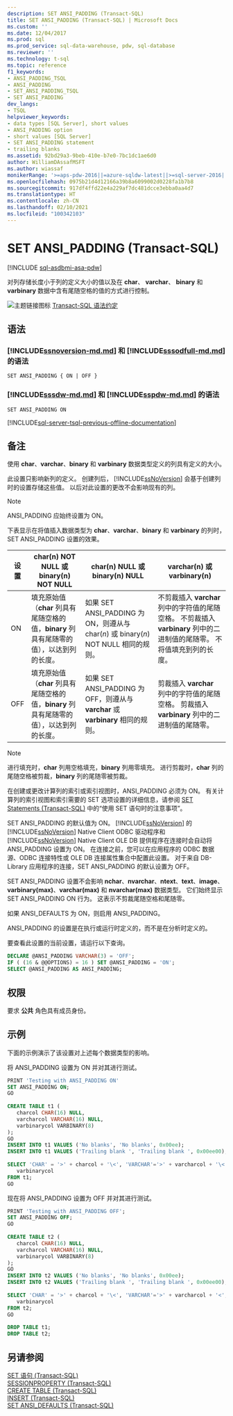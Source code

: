 ```yaml
---
description: SET ANSI_PADDING (Transact-SQL)
title: SET ANSI_PADDING (Transact-SQL) | Microsoft Docs
ms.custom: ''
ms.date: 12/04/2017
ms.prod: sql
ms.prod_service: sql-data-warehouse, pdw, sql-database
ms.reviewer: ''
ms.technology: t-sql
ms.topic: reference
f1_keywords:
- ANSI_PADDING_TSQL
- ANSI_PADDING
- SET_ANSI_PADDING_TSQL
- SET ANSI_PADDING
dev_langs:
- TSQL
helpviewer_keywords:
- data types [SQL Server], short values
- ANSI_PADDING option
- short values [SQL Server]
- SET ANSI_PADDING statement
- trailing blanks
ms.assetid: 92bd29a3-9beb-410e-b7e0-7bc1dc1ae6d0
author: WilliamDAssafMSFT
ms.author: wiassaf
monikerRange: '>=aps-pdw-2016||=azure-sqldw-latest||>=sql-server-2016||>=sql-server-linux-2017||=azuresqldb-mi-current'
ms.openlocfilehash: 0975b21d4d12166a39b8a6099002d0228fa1b7b8
ms.sourcegitcommit: 917df4ffd22e4a229af7dc481dcce3ebba0aa4d7
ms.translationtype: HT
ms.contentlocale: zh-CN
ms.lasthandoff: 02/10/2021
ms.locfileid: "100342103"
---
```

# <a name="set-ansi_padding-transact-sql"></a>SET ANSI_PADDING (Transact-SQL)
[!INCLUDE [sql-asdbmi-asa-pdw](../../includes/applies-to-version/sql-asdbmi-asa-pdw.md)]

  对列存储长度小于列的定义大小的值以及在 **char**、 **varchar**、 **binary** 和 **varbinary** 数据中含有尾随空格的值的方式进行控制。  
  
 ![主题链接图标](../../database-engine/configure-windows/media/topic-link.gif "“主题链接”图标") [Transact-SQL 语法约定](../../t-sql/language-elements/transact-sql-syntax-conventions-transact-sql.md)  
  
## <a name="syntax"></a>语法
 
### <a name="syntax-for-ssnoversion-mdmd-and-sssodfull-mdmd"></a>[!INCLUDE[ssnoversion-md.md](../../includes/ssnoversion-md.md)] 和 [!INCLUDE[sssodfull-md.md](../../includes/sssodfull-md.md)] 的语法 
```syntaxsql
SET ANSI_PADDING { ON | OFF }
```

### <a name="syntax-for-sssdw-mdmd-and-sspdw-mdmd"></a>[!INCLUDE[sssdw-md.md](../../includes/sssdw-md.md)] 和 [!INCLUDE[sspdw-md.md](../../includes/sspdw-md.md)] 的语法
```syntaxsql
SET ANSI_PADDING ON
```

[!INCLUDE[sql-server-tsql-previous-offline-documentation](../../includes/sql-server-tsql-previous-offline-documentation.md)]

## <a name="remarks"></a>备注
 使用 **char**、**varchar**、**binary** 和 **varbinary** 数据类型定义的列具有定义的大小。  
  
 此设置只影响新列的定义。 创建列后， [!INCLUDE[ssNoVersion](../../includes/ssnoversion-md.md)] 会基于创建列时的设置存储这些值。 以后对此设置的更改不会影响现有的列。  
  
> [!NOTE]  
> ANSI_PADDING 应始终设置为 ON。  
  
 下表显示在将值插入数据类型为 **char**、**varchar**、**binary** 和 **varbinary** 的列时，SET ANSI_PADDING 设置的效果。  
  
|设置|char(n) NOT NULL 或 binary(n) NOT NULL|char(n) NULL 或 binary(n) NULL|varchar(n) 或 varbinary(n)|  
|-------------|----------------------------------------------------|--------------------------------------------|----------------------------------------|  
|ON|填充原始值（**char** 列具有尾随空格的值，**binary** 列具有尾随零的值），以达到列的长度。|如果 SET ANSI_PADDING 为 ON，则遵从与 char(_n_) 或 binary(_n_) NOT NULL 相同的规则。|不剪裁插入 **varchar** 列中的字符值的尾随空格。 不剪裁插入 **varbinary** 列中的二进制值的尾随零。 不将值填充到列的长度。|  
|OFF|填充原始值（**char** 列具有尾随空格的值，**binary** 列具有尾随零的值），以达到列的长度。|如果 SET ANSI_PADDING 为 OFF，则遵从与 **varchar** 或 **varbinary** 相同的规则。|剪裁插入 **varchar** 列中的字符值的尾随空格。 剪裁插入 **varbinary** 列中的二进制值的尾随零。|  
  
> [!NOTE]  
> 进行填充时，**char** 列用空格填充，**binary** 列用零填充。 进行剪裁时，**char** 列的尾随空格被剪裁，**binary** 列的尾随零被剪裁。  
  
在创建或更改计算列的索引或索引视图时，ANSI_PADDING 必须为 ON。 有关计算列的索引视图和索引需要的 SET 选项设置的详细信息，请参阅 [SET Statements (Transact-SQL)](../../t-sql/statements/set-statements-transact-sql.md) 中的“使用 SET 语句时的注意事项”。  
  
SET ANSI_PADDING 的默认值为 ON。 [!INCLUDE[ssNoVersion](../../includes/ssnoversion-md.md)] 的 [!INCLUDE[ssNoVersion](../../includes/ssnoversion-md.md)] Native Client ODBC 驱动程序和 [!INCLUDE[ssNoVersion](../../includes/ssnoversion-md.md)] Native Client OLE DB 提供程序在连接时会自动将 ANSI_PADDING 设置为 ON。 在连接之前，您可以在应用程序的 ODBC 数据源、ODBC 连接特性或 OLE DB 连接属性集合中配置此设置。 对于来自 DB-Library 应用程序的连接，SET ANSI_PADDING 的默认设置为 OFF。  
  
 SET ANSI_PADDING 设置不会影响 **nchar**、**nvarchar**、**ntext**、**text**、**image**、**varbinary(max)**、**varchar(max)** 和 **nvarchar(max)** 数据类型。 它们始终显示 SET ANSI_PADDING ON 行为。 这表示不剪裁尾随空格和尾随零。  
  
如果 ANSI_DEFAULTS 为 ON，则启用 ANSI_PADDING。  
  
ANSI_PADDING 的设置是在执行或运行时定义的，而不是在分析时定义的。  
  
要查看此设置的当前设置，请运行以下查询。  
  
```sql  
DECLARE @ANSI_PADDING VARCHAR(3) = 'OFF';  
IF ( (16 & @@OPTIONS) = 16 ) SET @ANSI_PADDING = 'ON';  
SELECT @ANSI_PADDING AS ANSI_PADDING;  
```  
  
## <a name="permissions"></a>权限  
要求 **公共** 角色具有成员身份。  
  
## <a name="examples"></a>示例  
下面的示例演示了该设置对上述每个数据类型的影响。  

将 ANSI_PADDING 设置为 ON 并对其进行测试。

```sql  
PRINT 'Testing with ANSI_PADDING ON'  
SET ANSI_PADDING ON;  
GO  
  
CREATE TABLE t1 (  
   charcol CHAR(16) NULL,   
   varcharcol VARCHAR(16) NULL,   
   varbinarycol VARBINARY(8)  
);  
GO  
INSERT INTO t1 VALUES ('No blanks', 'No blanks', 0x00ee);  
INSERT INTO t1 VALUES ('Trailing blank ', 'Trailing blank ', 0x00ee00);  
  
SELECT 'CHAR' = '>' + charcol + '\<', 'VARCHAR'='>' + varcharcol + '\<',  
   varbinarycol  
FROM t1;  
GO  
```

现在将 ANSI_PADDING 设置为 OFF 并对其进行测试。

```sql
PRINT 'Testing with ANSI_PADDING OFF';  
SET ANSI_PADDING OFF;  
GO  
  
CREATE TABLE t2 (  
   charcol CHAR(16) NULL,   
   varcharcol VARCHAR(16) NULL,   
   varbinarycol VARBINARY(8)  
);  
GO  
INSERT INTO t2 VALUES ('No blanks', 'No blanks', 0x00ee);  
INSERT INTO t2 VALUES ('Trailing blank ', 'Trailing blank ', 0x00ee00);  
  
SELECT 'CHAR' = '>' + charcol + '\<', 'VARCHAR'='>' + varcharcol + '<',  
   varbinarycol  
FROM t2;  
GO  
  
DROP TABLE t1;  
DROP TABLE t2;  
```  
  
## <a name="see-also"></a>另请参阅  
 [SET 语句 (Transact-SQL)](../../t-sql/statements/set-statements-transact-sql.md)   
 [SESSIONPROPERTY (Transact-SQL)](../../t-sql/functions/sessionproperty-transact-sql.md)   
 [CREATE TABLE (Transact-SQL)](../../t-sql/statements/create-table-transact-sql.md)   
 [INSERT (Transact-SQL)](../../t-sql/statements/insert-transact-sql.md)   
 [SET ANSI_DEFAULTS (Transact-SQL)](../../t-sql/statements/set-ansi-defaults-transact-sql.md)  
  
  
